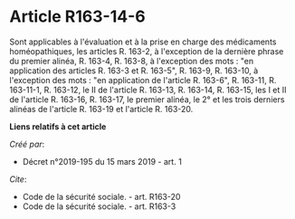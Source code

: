 # Article R163-14-6

Sont applicables à l'évaluation et à la prise en charge des médicaments homéopathiques, les articles R. 163-2, à l'exception
de la dernière phrase du premier alinéa, R. 163-4, R. 163-8, à l'exception des mots : "en application des articles R. 163-3
et R. 163-5", R. 163-9, R. 163-10, à l'exception des mots : "en application de l'article R. 163-6", R. 163-11, R. 163-11-1,
R. 163-12, le II de l'article R. 163-13, R. 163-14, R. 163-15, les I et II de l'article R. 163-16, R. 163-17, le premier
alinéa, le 2° et les trois derniers alinéas de l'article R. 163-19 et l'article R. 163-20.

**Liens relatifs à cet article**

_Créé par_:

  - Décret n°2019-195 du 15 mars 2019 - art. 1

_Cite_:

  - Code de la sécurité sociale. - art. R163-20
  - Code de la sécurité sociale. - art. R163-3
